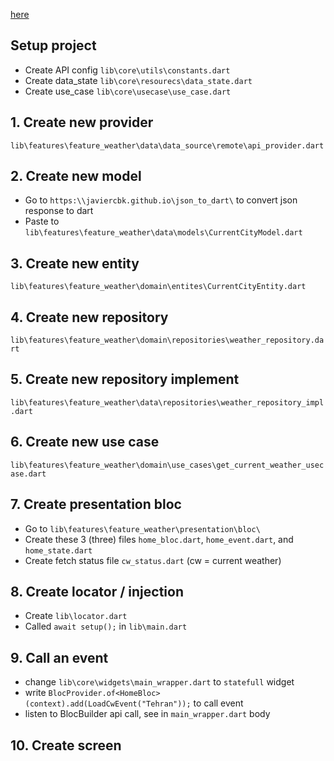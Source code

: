 [here](https://youtu.be/KbKRKG0gKkc?list=PLUvfjeBvMXmX0Z9MoKm5cZMAfGcoJdbXi)

## Setup project

- Create API config `lib\core\utils\constants.dart`
- Create data_state `lib\core\resourecs\data_state.dart`
- Create use_case `lib\core\usecase\use_case.dart`

## 1. Create new provider

`lib\features\feature_weather\data\data_source\remote\api_provider.dart`

## 2. Create new model

- Go to `https:\\javiercbk.github.io\json_to_dart\` to convert json response to dart
- Paste to `lib\features\feature_weather\data\models\CurrentCityModel.dart`

## 3. Create new entity

`lib\features\feature_weather\domain\entites\CurrentCityEntity.dart`

## 4. Create new repository

`lib\features\feature_weather\domain\repositories\weather_repository.dart`

## 5. Create new repository implement

`lib\features\feature_weather\data\repositories\weather_repository_impl.dart`

## 6. Create new use case

`lib\features\feature_weather\domain\use_cases\get_current_weather_usecase.dart`

## 7. Create presentation bloc

- Go to `lib\features\feature_weather\presentation\bloc\`
- Create these 3 (three) files `home_bloc.dart`, `home_event.dart`, and `home_state.dart`
- Create fetch status file `cw_status.dart` (cw = current weather)

## 8. Create locator / injection

- Create `lib\locator.dart`
- Called `await setup();` in `lib\main.dart`

## 9. Call an event

- change `lib\core\widgets\main_wrapper.dart` to `statefull` widget
- write `BlocProvider.of<HomeBloc>(context).add(LoadCwEvent("Tehran"));` to call event
- listen to BlocBuilder api call, see in `main_wrapper.dart` body

## 10. Create screen
